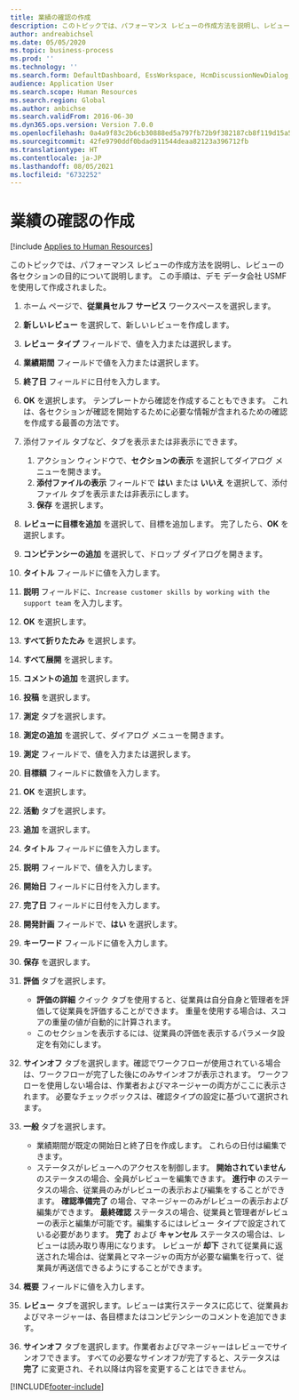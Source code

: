 ```yaml
---
title: 業績の確認の作成
description: このトピックでは、パフォーマンス レビューの作成方法を説明し、レビューの各セクションの目的について説明します。
author: andreabichsel
ms.date: 05/05/2020
ms.topic: business-process
ms.prod: ''
ms.technology: ''
ms.search.form: DefaultDashboard, EssWorkspace, HcmDiscussionNewDialog, HcmDiscussion, HcmDiscussionChangeSettings, HcmDiscussionAddGoalDialog, HcmTopicCreate, HcmMeasurementDetailDialog, HcmPerfJournalAdd, HcmEmployeeDevelopmentWorkspace
audience: Application User
ms.search.scope: Human Resources
ms.search.region: Global
ms.author: anbichse
ms.search.validFrom: 2016-06-30
ms.dyn365.ops.version: Version 7.0.0
ms.openlocfilehash: 0a4a9f83c2b6cb30888ed5a797fb72b9f382187cb8f119d15a5fa437ed5aba1f
ms.sourcegitcommit: 42fe9790ddf0bdad911544deaa82123a396712fb
ms.translationtype: HT
ms.contentlocale: ja-JP
ms.lasthandoff: 08/05/2021
ms.locfileid: "6732252"
---
```

# <a name="create-performance-reviews"></a>業績の確認の作成

[!include [Applies to Human Resources](../includes/applies-to-hr.md)]


このトピックでは、パフォーマンス レビューの作成方法を説明し、レビューの各セクションの目的について説明します。 この手順は、デモ データ会社 USMF を使用して作成されました。

1. ホーム ページで、**従業員セルフ サービス** ワークスペースを選択します。
2. **新しいレビュー** を選択して、新しいレビューを作成します。
3. **レビュー タイプ** フィールドで、値を入力または選択します。
4. **業績期間** フィールドで値を入力または選択します。
5. **終了日** フィールドに日付を入力します。
6. **OK** を選択します。 テンプレートから確認を作成することもできます。 これは、各セクションが確認を開始するために必要な情報が含まれるための確認を作成する最善の方法です。  
7. 添付ファイル タブなど、タブを表示または非表示にできます。

    1. アクション ウィンドウで、**セクションの表示** を選択してダイアログ メニューを開きます。
    1. **添付ファイルの表示** フィールドで **はい** または **いいえ** を選択して、添付ファイル タブを表示または非表示にします。
    1. **保存** を選択します。

8. **レビューに目標を追加** を選択して、目標を追加します。 完了したら、**OK** を選択します。
9. **コンピテンシーの追加** を選択して、ドロップ ダイアログを開きます。
10. **タイトル** フィールドに値を入力します。
11. **説明** フィールドに、`Increase customer skills by working with the support team` を入力します。
12. **OK** を選択します。
13. **すべて折りたたみ** を選択します。
14. **すべて展開** を選択します。
15. **コメントの追加** を選択します。
16. **投稿** を選択します。
17. **測定** タブを選択します。
18. **測定の追加** を選択して、ダイアログ メニューを開きます。
19. **測定** フィールドで、値を入力または選択します。
26. **目標額** フィールドに数値を入力します。
20. **OK** を選択します。
21. **活動** タブを選択します。
22. **追加** を選択します。
23. **タイトル** フィールドに値を入力します。
24. **説明** フィールドで、値を入力します。
25. **開始日** フィールドに日付を入力します。
26. **完了日** フィールドに日付を入力します。
27. **開発計画** フィールドで、**はい** を選択します。
28. **キーワード** フィールドに値を入力します。
29. **保存** を選択します。
30. **評価** タブを選択します。  

    - **評価の詳細** クイック タブを使用すると、従業員は自分自身と管理者を評価して従業員を評価することができます。 重量を使用する場合は、スコアの重量の値が自動的に計算されます。  
    - このセクションを表示するには、従業員の評価を表示するパラメータ設定を有効にします。  

31. **サインオフ** タブを選択します。確認でワークフローが使用されている場合は、ワークフローが完了した後にのみサインオフが表示されます。 ワークフローを使用しない場合は、作業者およびマネージャーの両方がここに表示されます。 必要なチェックボックスは、確認タイプの設定に基づいて選択されます。  
32. **一般** タブを選択します。

    - 業績期間が既定の開始日と終了日を作成します。 これらの日付は編集できます。  
    - ステータスがレビューへのアクセスを制御します。 **開始されていません** のステータスの場合、全員がレビューを編集できます。 **進行中** のステータスの場合、従業員のみがレビューの表示および編集をすることができます。 **確認準備完了** の場合、マネージャーのみがレビューの表示および編集ができます。 **最終確認**  ステータスの場合、従業員と管理者がレビューの表示と編集が可能です。編集するにはレビュー タイプで設定されている必要があります。 **完了** および **キャンセル** ステータスの場合は、レビューは読み取り専用になります。 レビューが **却下** されて従業員に返送された場合は、従業員とマネージャの両方が必要な編集を行って、従業員が再送信できるようにすることができます。

33. **概要** フィールドに値を入力します。
34. **レビュー** タブを選択します。レビューは実行ステータスに応じて、従業員およびマネージャーは、各目標またはコンピテンシーのコメントを追加できます。  
35. **サインオフ** タブを選択します。作業者およびマネージャーはレビューでサインオフできます。 すべての必要なサインオフが完了すると、ステータスは **完了** に変更され、それ以降は内容を変更することはできません。  



[!INCLUDE[footer-include](../includes/footer-banner.md)]